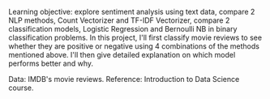 Learning objective: explore sentiment analysis using text data, compare 2 NLP methods, Count Vectorizer and TF-IDF Vectorizer, compare 2 classification models, Logistic Regression and Bernoulli NB in binary classification problems.
In this project, I'll first classify movie reviews to see whether they are positive or negative using 4 combinations of the methods mentioned above. I'll then give detailed explanation on which model performs better and why.

Data: IMDB's movie reviews.
Reference: Introduction to Data Science course.

